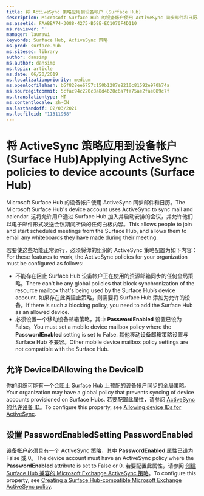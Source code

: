 ```yaml
---
title: 将 ActiveSync 策略应用到设备帐户 (Surface Hub)
description: Microsoft Surface Hub 的设备帐户使用 ActiveSync 同步邮件和日历。 这将允许用户通过 Surface Hub 加入并启动安排的会议，并允许他们以电子邮件形式发送会议期间所做的任何白板内容。
ms.assetid: FAABBA74-3088-4275-B58E-EC1070F4D110
ms.reviewer: ''
manager: laurawi
keywords: Surface Hub, ActiveSync 策略
ms.prod: surface-hub
ms.sitesec: library
author: dansimp
ms.author: dansimp
ms.topic: article
ms.date: 06/20/2019
ms.localizationpriority: medium
ms.openlocfilehash: b5f828ee6757c150b1287e8210c81592e970b74a
ms.sourcegitcommit: 5cfac94c220c8a8d4620c6a7fa75ae2fae089c7f
ms.translationtype: MT
ms.contentlocale: zh-CN
ms.lasthandoff: 02/03/2021
ms.locfileid: "11311958"
---
```

# <span data-ttu-id="2cbb5-105">将 ActiveSync 策略应用到设备帐户 (Surface Hub)</span><span class="sxs-lookup"><span data-stu-id="2cbb5-105">Applying ActiveSync policies to device accounts (Surface Hub)</span></span>


<span data-ttu-id="2cbb5-106">Microsoft Surface Hub 的设备帐户使用 ActiveSync 同步邮件和日历。</span><span class="sxs-lookup"><span data-stu-id="2cbb5-106">The Microsoft Surface Hub's device account uses ActiveSync to sync mail and calendar.</span></span> <span data-ttu-id="2cbb5-107">这将允许用户通过 Surface Hub 加入并启动安排的会议，并允许他们以电子邮件形式发送会议期间所做的任何白板内容。</span><span class="sxs-lookup"><span data-stu-id="2cbb5-107">This allows people to join and start scheduled meetings from the Surface Hub, and allows them to email any whiteboards they have made during their meeting.</span></span>

<span data-ttu-id="2cbb5-108">若要使这些功能正常运行，必须将你的组织的 ActiveSync 策略配置为如下内容：</span><span class="sxs-lookup"><span data-stu-id="2cbb5-108">For these features to work, the ActiveSync policies for your organization must be configured as follows:</span></span>

-   <span data-ttu-id="2cbb5-109">不能存在阻止 Surface Hub 设备帐户正在使用的资源邮箱同步的任何全局策略。</span><span class="sxs-lookup"><span data-stu-id="2cbb5-109">There can't be any global policies that block synchronization of the resource mailbox that's being used by the Surface Hub’s device account.</span></span> <span data-ttu-id="2cbb5-110">如果存在此类阻止策略，则需要将 Surface Hub 添加为允许的设备。</span><span class="sxs-lookup"><span data-stu-id="2cbb5-110">If there is such a blocking policy, you need to add the Surface Hub as an allowed device.</span></span>
-   <span data-ttu-id="2cbb5-111">必须设置一个移动设备邮箱策略，其中 **PasswordEnabled** 设置已设为 False。</span><span class="sxs-lookup"><span data-stu-id="2cbb5-111">You must set a mobile device mailbox policy where the **PasswordEnabled** setting is set to False.</span></span> <span data-ttu-id="2cbb5-112">其他移动设备邮箱策略设置与 Surface Hub 不兼容。</span><span class="sxs-lookup"><span data-stu-id="2cbb5-112">Other mobile device mailbox policy settings are not compatible with the Surface Hub.</span></span>

## <span data-ttu-id="2cbb5-113">允许 DeviceID</span><span class="sxs-lookup"><span data-stu-id="2cbb5-113">Allowing the DeviceID</span></span>

<span data-ttu-id="2cbb5-114">你的组织可能有一个会阻止 Surface Hub 上预配的设备帐户同步的全局策略。</span><span class="sxs-lookup"><span data-stu-id="2cbb5-114">Your organization may have a global policy that prevents syncing of device accounts provisioned on Surface Hubs.</span></span> <span data-ttu-id="2cbb5-115">若要配置此属性，请参阅 [ActiveSync 的允许设备 ID](appendix-a-powershell-scripts-for-surface-hub.md#allowing-device-ids-for-activesync)。</span><span class="sxs-lookup"><span data-stu-id="2cbb5-115">To configure this property, see [Allowing device IDs for ActiveSync](appendix-a-powershell-scripts-for-surface-hub.md#allowing-device-ids-for-activesync).</span></span>

## <span data-ttu-id="2cbb5-116">设置 PasswordEnabled</span><span class="sxs-lookup"><span data-stu-id="2cbb5-116">Setting PasswordEnabled</span></span>

<span data-ttu-id="2cbb5-117">设备帐户必须具有一个 ActiveSync 策略，其中 **PasswordEnabled** 属性已设为 False 或 0。</span><span class="sxs-lookup"><span data-stu-id="2cbb5-117">The device account must have an ActiveSync policy where the **PasswordEnabled** attribute is set to False or 0.</span></span> <span data-ttu-id="2cbb5-118">若要配置此属性，请参阅 [创建 Surface Hub 兼容的 Microsoft Exchange ActiveSync 策略](appendix-a-powershell-scripts-for-surface-hub.md#create-compatible-as-policy)。</span><span class="sxs-lookup"><span data-stu-id="2cbb5-118">To configure this property, see [Creating a Surface Hub-compatible Microsoft Exchange ActiveSync policy](appendix-a-powershell-scripts-for-surface-hub.md#create-compatible-as-policy).</span></span>

 

 






